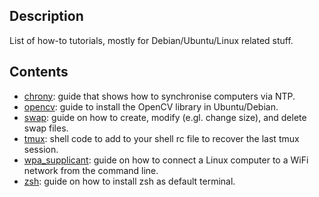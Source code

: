 Description
-----------
List of how-to tutorials, mostly for Debian/Ubuntu/Linux related stuff.

Contents
--------

* [chrony](https://github.com/luiscarlosgph/how-to/tree/main/chrony): guide that shows how to synchronise computers via NTP.
* [opencv](https://github.com/luiscarlosgph/how-to/tree/main/opencv): guide to install the OpenCV library in Ubuntu/Debian.
* [swap](https://github.com/luiscarlosgph/how-to/tree/main/swap): guide on how to create, modify (e.gl. change size), and delete swap files.
* [tmux](https://github.com/luiscarlosgph/how-to/tree/main/tmux): shell code to add to your shell rc file to recover the last tmux session. 
* [wpa_supplicant](https://github.com/luiscarlosgph/how-to/tree/main/wpa_supplicant): guide on how to connect a Linux computer to a WiFi network from the command line.
* [zsh](https://github.com/luiscarlosgph/how-to/tree/main/zsh): guide on how to install zsh as default terminal.
